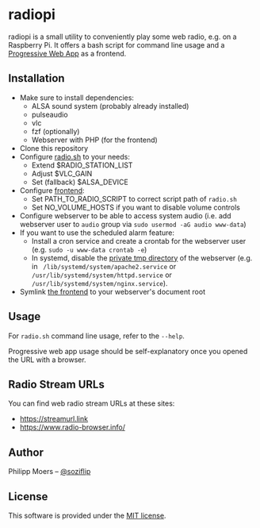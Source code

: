 radiopi
=======

radiopi is a small utility to conveniently play some web radio, e.g. on a Raspberry Pi.
It offers a bash script for command line usage and a [Progressive Web App](https://de.wikipedia.org/wiki/Progressive_Web_App) as a frontend.

## Installation

* Make sure to install dependencies:
    * ALSA sound system (probably already installed)
    * pulseaudio
    * vlc
    * fzf (optionally)
    * Webserver with PHP (for the frontend)
* Clone this repository
* Configure [radio.sh](./radio.sh) to your needs:
    * Extend $RADIO_STATION_LIST
    * Adjust $VLC_GAIN
    * Set (fallback) $ALSA_DEVICE
* Configure [frontend](./fontend/index.php):
    * Set PATH_TO_RADIO_SCRIPT to correct script path of `radio.sh`
    * Set NO_VOLUME_HOSTS if you want to disable volume controls
* Configure webserver to be able to access system audio (i.e. add webserver user to `audio` group via `sudo usermod -aG audio www-data`)
* If you want to use the scheduled alarm feature:
    * Install a cron service and create a crontab for the webserver user (e.g. `sudo -u www-data crontab -e`)
    * In systemd, disable the [private tmp directory][systemd-private-tmp] of the webserver (e.g. in ` /lib/systemd/system/apache2.service` or `/usr/lib/systemd/system/httpd.service` or `/usr/lib/systemd/system/nginx.service`).
* Symlink [the frontend](./fontend/) to your webserver's document root


## Usage

For `radio.sh` command line usage, refer to the `--help`.

Progressive web app usage should be self-explanatory once you opened the URL with a browser.


## Radio Stream URLs

You can find web radio stream URLs at these sites:
* https://streamurl.link
* https://www.radio-browser.info/


## Author

Philipp Moers – [@soziflip](https://twitter.com/soziflip)


## License

This software is provided under the [MIT license](LICENSE.md).


[systemd-private-tmp]: https://www.freedesktop.org/software/systemd/man/systemd.exec.html#PrivateTmp=
